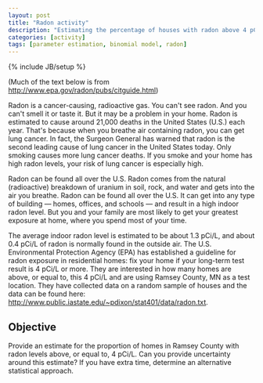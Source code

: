 ```yaml
---
layout: post
title: "Radon activity"
description: "Estimating the percentage of houses with radon above 4 pCi/L"
categories: [activity]
tags: [parameter estimation, binomial model, radon]
---
```

{% include JB/setup %}

(Much of the text below is from <http://www.epa.gov/radon/pubs/citguide.html>)

Radon is a cancer-causing, radioactive gas. You can't see radon. And you can't smell it or taste it. But it may be a problem in your home. Radon is estimated to cause around 21,000 deaths in the United States (U.S.) each year. That's because when you breathe air containing radon, you can get lung cancer. In fact, the Surgeon General has warned that radon is the second leading cause of lung cancer in the United States today. Only smoking causes more lung cancer deaths. If you smoke and your home has high radon levels, your risk of lung cancer is especially high.

Radon can be found all over the U.S. Radon comes from the natural (radioactive) breakdown of uranium in soil, rock, and water and gets into the air you breathe. Radon can be found all over the U.S. It can get into any type of building — homes, offices, and schools — and result in a high indoor radon level. But you and your family are most likely to get your greatest exposure at home, where you spend most of your time.

The average indoor radon level is estimated to be about 1.3 pCi/L, and about 0.4 pCi/L of radon is normally found in the outside air. The U.S. Environmental Protection Agency (EPA) has established a guideline for radon exposure in residential homes: fix your home if your long-term test result is 4 pCi/L or more. They are interested in how many homes are above, or equal to, this 4 pCi/L and are using Ramsey County, MN as a test location. They have collected data on a random sample of houses and the data can be found here: <http://www.public.iastate.edu/~pdixon/stat401/data/radon.txt>. 

## Objective

Provide an estimate for the proportion of homes in Ramsey County with radon levels above, or equal to, 4 pCi/L. Can you provide uncertainty around this estimate? If you have extra time, determine an alternative statistical approach. 


